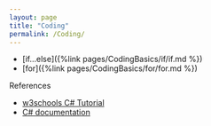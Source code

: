 ```yaml
---
layout: page
title: "Coding"
permalink: /Coding/
---
```


- [if...else]({%link pages/CodingBasics/if/if.md %})
- [for]({%link pages/CodingBasics/for/for.md %})

References
- [w3schools C# Tutorial](https://www.w3schools.com/cs/index.php)
- [C# documentation](https://docs.microsoft.com/en-us/dotnet/csharp/)
